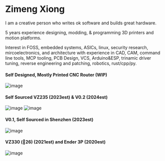 # Zimeng Xiong

I am a creative person who writes ok software and builds great hardware.

5 years experience designing, modding, & programming 3D printers and motion platforms.

Interest in FOSS, embedded systems, ASICs, linux, security research, mircoelectronics, and architecture with experience in CAD, CAM, command line tools, MCP tooling, PCB Design, VCS, Arduino&ESP, trinamic driver tuning, reverse engineering and patching, robotics, rust/cpp/py.

#### Self Designed, Mostly Printed CNC Router (WIP)
![image](https://github.com/user-attachments/assets/75c86956-92a8-42f7-a91e-db0a7a62a3b7)

#### Self Sourced VZ235 (2023est) & V0.2 (2024est)
![image](https://github.com/user-attachments/assets/4151670b-d1ee-438f-812b-acccd3026548)
![image](https://github.com/user-attachments/assets/4b7abaad-ef11-41d5-808f-e3c34a31d8cb)

#### V0.1, Self Sourced in Shenzhen (2023est)
![image](https://github.com/user-attachments/assets/9dbf2171-9d58-4927-a0a8-69ad21008f4f)

#### VZ330 (🥣26) (2021est) and Ender 3P (2020est)
![image](https://github.com/user-attachments/assets/8bc0d73d-1039-462f-8dd5-c2fa139fa0a3)



<!--
**zxzimeng/zxzimeng** is a ✨ _special_ ✨ repository because its `README.md` (this file) appears on your GitHub profile.

Here are some ideas to get you started:

- 🔭 I’m currently working on ...
- 🌱 I’m currently learning ...
- 👯 I’m looking to collaborate on ...
- 🤔 I’m looking for help with ...
- 💬 Ask me about ...
- 📫 How to reach me: ...
- 😄 Pronouns: ...
- ⚡ Fun fact: ...
-->

